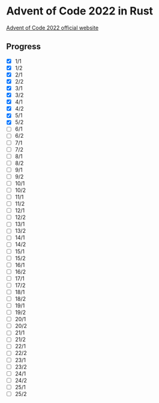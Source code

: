 # Advent of Code 2022 in Rust

[Advent of Code 2022 official website](https://adventofcode.com/2022)

## Progress

- [x] 1/1 
- [x] 1/2 
- [x] 2/1 
- [x] 2/2 
- [x] 3/1 
- [x] 3/2 
- [x] 4/1 
- [x] 4/2 
- [x] 5/1 
- [x] 5/2 
- [ ] 6/1 
- [ ] 6/2 
- [ ] 7/1 
- [ ] 7/2 
- [ ] 8/1 
- [ ] 8/2 
- [ ] 9/1 
- [ ] 9/2 
- [ ] 10/1 
- [ ] 10/2 
- [ ] 11/1 
- [ ] 11/2 
- [ ] 12/1 
- [ ] 12/2 
- [ ] 13/1 
- [ ] 13/2 
- [ ] 14/1 
- [ ] 14/2 
- [ ] 15/1 
- [ ] 15/2 
- [ ] 16/1 
- [ ] 16/2 
- [ ] 17/1 
- [ ] 17/2 
- [ ] 18/1 
- [ ] 18/2 
- [ ] 19/1 
- [ ] 19/2 
- [ ] 20/1 
- [ ] 20/2 
- [ ] 21/1 
- [ ] 21/2 
- [ ] 22/1 
- [ ] 22/2 
- [ ] 23/1 
- [ ] 23/2 
- [ ] 24/1 
- [ ] 24/2 
- [ ] 25/1 
- [ ] 25/2 
